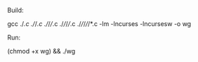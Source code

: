 
Build:

gcc ./*.c ./*/*.c ./*/*/*.c ./*/*/*/*.c ./*/*/*/*/*.c -lm -lncurses -lncursesw -o wg

Run:

(chmod +x wg) && ./wg